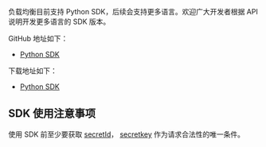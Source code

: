 负载均衡目前支持 Python SDK，后续会支持更多语言。欢迎广大开发者根据 API 说明开发更多语言的 SDK 版本。

GitHub 地址如下：

- [Python SDK](https://github.com/tencentyun/clb-python-sdk)


下载地址如下：


- [Python SDK](http://clbsdk-1251740579.cossh.myqcloud.com/CLB_PYTHON_SDK_0.0.3.zip)


## SDK 使用注意事项

使用 SDK 前至少要获取 [secretId](http://console.tcecqpoc.fsphere.cn/capi)， [secretkey](http://console.tcecqpoc.fsphere.cn/capi) 作为请求合法性的唯一条件。

